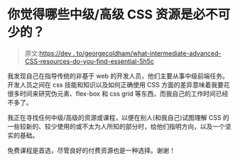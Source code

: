 # 你觉得哪些中级/高级 CSS 资源是必不可少的？

> 原文:[https://dev . to/georgecoldham/what-intermediate-advanced-CSS-resources-do-you-find-essential-5h5c](https://dev.to/georgecoldham/what-intermediate-advanced-css-resources-do-you-find-essential-5h5c)

我发现自己在指导传统的非基于 web 的开发人员，他们主要从事中级前端任务。开发人员之间在 css 技能和知识以及如何正确使用 CSS 方面的差异意味着我要花很多时间来研究伪元素、flex-box 和 css grid 等东西，而我自己的工作时间已经不多了。

我正在寻找任何中级/高级的资源或课程，以便在别人(和我自己)试图理解 CSS 的一些较新的、较少使用的或不太为人所知的部分时，给他们指明方向，以及一个坚实的基础。

免费课程是首选，尽管良好的付费资源也是一种选择。谢谢！